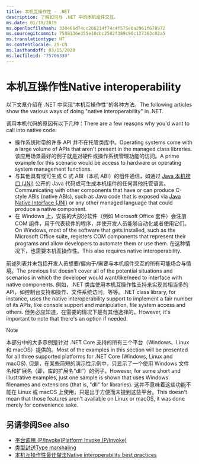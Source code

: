 ```yaml
---
title: 本机互操作性 - .NET
description: 了解如何与 .NET 中的本机组件交互。
ms.date: 01/18/2019
ms.openlocfilehash: 330466d74cc268214f74c4f575e6a2961f678972
ms.sourcegitcommit: 7588136e355e10cbc2582f389c90c127363c02a5
ms.translationtype: HT
ms.contentlocale: zh-CN
ms.lasthandoff: 03/15/2020
ms.locfileid: "75706330"
---
```

# <a name="native-interoperability"></a><span data-ttu-id="b0c12-103">本机互操作性</span><span class="sxs-lookup"><span data-stu-id="b0c12-103">Native interoperability</span></span>

<span data-ttu-id="b0c12-104">以下文章介绍在 .NET 中实现“本机互操作性”的各种方法。</span><span class="sxs-lookup"><span data-stu-id="b0c12-104">The following articles show the various ways of doing "native interoperability" in .NET.</span></span>

<span data-ttu-id="b0c12-105">调用本机代码的原因有以下几种：</span><span class="sxs-lookup"><span data-stu-id="b0c12-105">There are a few reasons why you'd want to call into native code:</span></span>

- <span data-ttu-id="b0c12-106">操作系统附带的许多 API 并不在托管类库中。</span><span class="sxs-lookup"><span data-stu-id="b0c12-106">Operating systems come with a large volume of APIs that aren't present in the managed class libraries.</span></span> <span data-ttu-id="b0c12-107">该应用场景最好的例子就是对硬件或操作系统管理功能的访问。</span><span class="sxs-lookup"><span data-stu-id="b0c12-107">A prime example for this scenario would be access to hardware or operating system management functions.</span></span>
- <span data-ttu-id="b0c12-108">与其他具有或可生成 C 式 ABI（本机 ABI）的组件通信，如通过 [Java 本机接口 (JNI)](https://docs.oracle.com/javase/8/docs/technotes/guides/jni/) 公开的 Java 代码或可生成本机组件的任何其他托管语言。</span><span class="sxs-lookup"><span data-stu-id="b0c12-108">Communicating with other components that have or can produce C-style ABIs (native ABIs), such as Java code that is exposed via [Java Native Interface (JNI)](https://docs.oracle.com/javase/8/docs/technotes/guides/jni/) or any other managed language that could produce a native component.</span></span>
- <span data-ttu-id="b0c12-109">在 Windows 上，安装的大部分软件（例如 Microsoft Office 套件）会注册 COM 组件，用于代表软件的程序，并使开发人员能够自动化或者使用它们。</span><span class="sxs-lookup"><span data-stu-id="b0c12-109">On Windows, most of the software that gets installed, such as the Microsoft Office suite, registers COM components that represent their programs and allow developers to automate them or use them.</span></span> <span data-ttu-id="b0c12-110">在这种情况下，也需要本机互操作性。</span><span class="sxs-lookup"><span data-stu-id="b0c12-110">This also requires native interoperability.</span></span>

<span data-ttu-id="b0c12-111">前述列表并未包括开发人员想要/偏向于/需要与本机组件交互的所有可能场合与情境。</span><span class="sxs-lookup"><span data-stu-id="b0c12-111">The previous list doesn't cover all of the potential situations and scenarios in which the developer would want/like/need to interface with native components.</span></span> <span data-ttu-id="b0c12-112">例如，.NET 类库使用本机互操作性支持来实现其相当多的 API，如控制台支持和操作、文件系统访问，等等。</span><span class="sxs-lookup"><span data-stu-id="b0c12-112">.NET class library, for instance, uses the native interoperability support to implement a fair number of its APIs, like console support and manipulation, file system access and others.</span></span> <span data-ttu-id="b0c12-113">但务必应知道，在需要的情况下是有其他选择的。</span><span class="sxs-lookup"><span data-stu-id="b0c12-113">However, it's important to note that there's an option if needed.</span></span>

> [!NOTE]
> <span data-ttu-id="b0c12-114">本部分中的大多示例是针对 .NET Core 支持的所有三个平台（Windows、Linux 和 macOS）提供的。</span><span class="sxs-lookup"><span data-stu-id="b0c12-114">Most of the examples in this section will be presented for all three supported platforms for .NET Core (Windows, Linux and macOS).</span></span> <span data-ttu-id="b0c12-115">但是，在某些简短的演示性示例中，只显示了一个使用 Windows 文件名和扩展名（即，库的扩展名“dll”）的例子。</span><span class="sxs-lookup"><span data-stu-id="b0c12-115">However, for some short and illustrative examples, just one sample is shown that uses Windows filenames and extensions (that is, "dll" for libraries).</span></span> <span data-ttu-id="b0c12-116">这并不意味着这些功能不能在 Linux 或 macOS 上使用，只是出于方便而未提到这些平台。</span><span class="sxs-lookup"><span data-stu-id="b0c12-116">This doesn't mean that those features aren't available on Linux or macOS, it was done merely for convenience sake.</span></span>

## <a name="see-also"></a><span data-ttu-id="b0c12-117">另请参阅</span><span class="sxs-lookup"><span data-stu-id="b0c12-117">See also</span></span>

- [<span data-ttu-id="b0c12-118">平台调用 (P/Invoke)</span><span class="sxs-lookup"><span data-stu-id="b0c12-118">Platform Invoke (P/Invoke)</span></span>](pinvoke.md)
- [<span data-ttu-id="b0c12-119">类型封送</span><span class="sxs-lookup"><span data-stu-id="b0c12-119">Type marshaling</span></span>](type-marshaling.md)
- [<span data-ttu-id="b0c12-120">本机互操作性最佳做法</span><span class="sxs-lookup"><span data-stu-id="b0c12-120">Native interoperability best practices</span></span>](best-practices.md)
